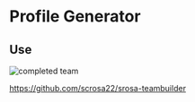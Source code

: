 # Profile Generator

## Use

![completed team](./public/assets/img/notes%20app%202.png "preview ")


https://github.com/scrosa22/srosa-teambuilder